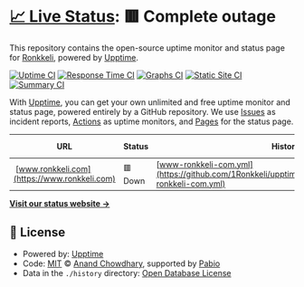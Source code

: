 # [📈 Live Status](https://status.ronkkeli.net): <!--live status--> **🟥 Complete outage**

This repository contains the open-source uptime monitor and status page for [Ronkkeli](https://status.ronkkeli.net), powered by [Upptime](https://github.com/upptime/upptime).

[![Uptime CI](https://github.com/ronkkeli/upptime/workflows/Uptime%20CI/badge.svg)](https://github.com/ronkkeli/upptime/actions?query=workflow%3A%22Uptime+CI%22)
[![Response Time CI](https://github.com/ronkkeli/upptime/workflows/Response%20Time%20CI/badge.svg)](https://github.com/ronkkeli/upptime/actions?query=workflow%3A%22Response+Time+CI%22)
[![Graphs CI](https://github.com/ronkkeli/upptime/workflows/Graphs%20CI/badge.svg)](https://github.com/ronkkeli/upptime/actions?query=workflow%3A%22Graphs+CI%22)
[![Static Site CI](https://github.com/ronkkeli/upptime/workflows/Static%20Site%20CI/badge.svg)](https://github.com/ronkkeli/upptime/actions?query=workflow%3A%22Static+Site+CI%22)
[![Summary CI](https://github.com/ronkkeli/upptime/workflows/Summary%20CI/badge.svg)](https://github.com/ronkkeli/upptime/actions?query=workflow%3A%22Summary+CI%22)

With [Upptime](https://upptime.js.org), you can get your own unlimited and free uptime monitor and status page, powered entirely by a GitHub repository. We use [Issues](https://github.com/ronkkeli/upptime/issues) as incident reports, [Actions](https://github.com/ronkkeli/upptime/actions) as uptime monitors, and [Pages](https://status.ronkkeli.net) for the status page.

<!--start: status pages-->
<!-- This summary is generated by Upptime (https://github.com/upptime/upptime) -->
<!-- Do not edit this manually, your changes will be overwritten -->
<!-- prettier-ignore -->
| URL | Status | History | Response Time | Uptime |
| --- | ------ | ------- | ------------- | ------ |
| <img alt="" src="https://icons.duckduckgo.com/ip3/www.ronkkeli.com.ico" height="13"> [www.ronkkeli.com](https://www.ronkkeli.com) | 🟥 Down | [www-ronkkeli-com.yml](https://github.com/1Ronkkeli/upptime/commits/HEAD/history/www-ronkkeli-com.yml) | <details><summary><img alt="Response time graph" src="./graphs/www-ronkkeli-com/response-time-week.png" height="20"> 65ms</summary><br><a href="https://status.ronkkeli.net/history/www-ronkkeli-com"><img alt="Response time 65" src="https://img.shields.io/endpoint?url=https%3A%2F%2Fraw.githubusercontent.com%2F1Ronkkeli%2Fupptime%2FHEAD%2Fapi%2Fwww-ronkkeli-com%2Fresponse-time.json"></a><br><a href="https://status.ronkkeli.net/history/www-ronkkeli-com"><img alt="24-hour response time 65" src="https://img.shields.io/endpoint?url=https%3A%2F%2Fraw.githubusercontent.com%2F1Ronkkeli%2Fupptime%2FHEAD%2Fapi%2Fwww-ronkkeli-com%2Fresponse-time-day.json"></a><br><a href="https://status.ronkkeli.net/history/www-ronkkeli-com"><img alt="7-day response time 65" src="https://img.shields.io/endpoint?url=https%3A%2F%2Fraw.githubusercontent.com%2F1Ronkkeli%2Fupptime%2FHEAD%2Fapi%2Fwww-ronkkeli-com%2Fresponse-time-week.json"></a><br><a href="https://status.ronkkeli.net/history/www-ronkkeli-com"><img alt="30-day response time 65" src="https://img.shields.io/endpoint?url=https%3A%2F%2Fraw.githubusercontent.com%2F1Ronkkeli%2Fupptime%2FHEAD%2Fapi%2Fwww-ronkkeli-com%2Fresponse-time-month.json"></a><br><a href="https://status.ronkkeli.net/history/www-ronkkeli-com"><img alt="1-year response time 65" src="https://img.shields.io/endpoint?url=https%3A%2F%2Fraw.githubusercontent.com%2F1Ronkkeli%2Fupptime%2FHEAD%2Fapi%2Fwww-ronkkeli-com%2Fresponse-time-year.json"></a></details> | <details><summary><a href="https://status.ronkkeli.net/history/www-ronkkeli-com">0.18%</a></summary><a href="https://status.ronkkeli.net/history/www-ronkkeli-com"><img alt="All-time uptime 0.18%" src="https://img.shields.io/endpoint?url=https%3A%2F%2Fraw.githubusercontent.com%2F1Ronkkeli%2Fupptime%2FHEAD%2Fapi%2Fwww-ronkkeli-com%2Fuptime.json"></a><br><a href="https://status.ronkkeli.net/history/www-ronkkeli-com"><img alt="24-hour uptime 0.18%" src="https://img.shields.io/endpoint?url=https%3A%2F%2Fraw.githubusercontent.com%2F1Ronkkeli%2Fupptime%2FHEAD%2Fapi%2Fwww-ronkkeli-com%2Fuptime-day.json"></a><br><a href="https://status.ronkkeli.net/history/www-ronkkeli-com"><img alt="7-day uptime 0.18%" src="https://img.shields.io/endpoint?url=https%3A%2F%2Fraw.githubusercontent.com%2F1Ronkkeli%2Fupptime%2FHEAD%2Fapi%2Fwww-ronkkeli-com%2Fuptime-week.json"></a><br><a href="https://status.ronkkeli.net/history/www-ronkkeli-com"><img alt="30-day uptime 0.18%" src="https://img.shields.io/endpoint?url=https%3A%2F%2Fraw.githubusercontent.com%2F1Ronkkeli%2Fupptime%2FHEAD%2Fapi%2Fwww-ronkkeli-com%2Fuptime-month.json"></a><br><a href="https://status.ronkkeli.net/history/www-ronkkeli-com"><img alt="1-year uptime 0.18%" src="https://img.shields.io/endpoint?url=https%3A%2F%2Fraw.githubusercontent.com%2F1Ronkkeli%2Fupptime%2FHEAD%2Fapi%2Fwww-ronkkeli-com%2Fuptime-year.json"></a></details>

<!--end: status pages-->

[**Visit our status website →**](https://status.ronkkeli.net)

## 📄 License

- Powered by: [Upptime](https://github.com/upptime/upptime)
- Code: [MIT](./LICENSE) © [Anand Chowdhary](https://anandchowdhary.com), supported by [Pabio](https://pabio.com)
- Data in the `./history` directory: [Open Database License](https://opendatacommons.org/licenses/odbl/1-0/)
